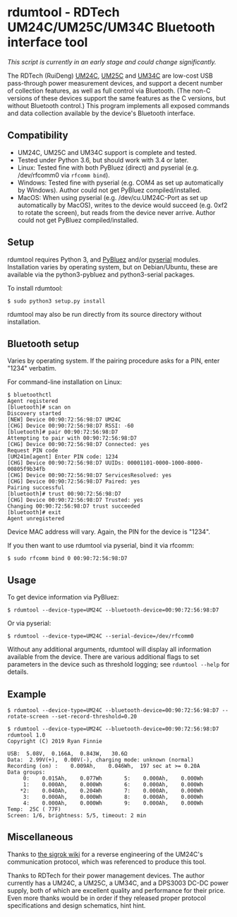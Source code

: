 # rdumtool - RDTech UM24C/UM25C/UM34C Bluetooth interface tool

*This script is currently in an early stage and could change significantly.*

The RDTech (RuiDeng) [UM24C](https://www.aliexpress.com/item/RD-UM24-UM24C-for-APP-USB-2-0-LCD-Display-Voltmeter-ammeter-battery-charge-voltage-current/32845522857.html), [UM25C](https://www.aliexpress.com/store/product/RD-UM25-UM25C-for-APP-USB-2-0-Type-C-LCD-Voltmeter-ammeter-voltage-current-meter/923042_32855845265.html) and [UM34C](https://www.aliexpress.com/store/product/RD-UM34-UM34C-for-APP-USB-3-0-Type-C-DC-Voltmeter-ammeter-voltage-current-meter/923042_32880908871.html) are low-cost USB pass-through power measurement devices, and support a decent number of collection features, as well as full control via Bluetooth.  (The non-C versions of these devices support the same features as the C versions, but without Bluetooth control.)  This program implements all exposed commands and data collection available by the device's Bluetooth interface.

## Compatibility

 * UM24C, UM25C and UM34C support is complete and tested.
 * Tested under Python 3.6, but should work with 3.4 or later.
 * Linux: Tested fine with both PyBluez (direct) and pyserial (e.g. /dev/rfcomm0 via ```rfcomm bind```).
 * Windows: Tested fine with pyserial (e.g. COM4 as set up automatically by Windows).  Author could not get PyBluez compiled/installed.
 * MacOS: When using pyserial (e.g. /dev/cu.UM24C-Port as set up automatically by MacOS), writes to the device would succeed (e.g. 0xf2 to rotate the screen), but reads from the device never arrive.  Author could not get PyBluez compiled/installed.

## Setup

rdumtool requires Python 3, and [PyBluez](https://pypi.org/project/PyBluez/) and/or [pyserial](https://pypi.org/project/pyserial/) modules.  Installation varies by operating system, but on Debian/Ubuntu, these are available via the python3-pybluez and python3-serial packages.

To install rdumtool:

```
$ sudo python3 setup.py install
```

rdumtool may also be run directly from its source directory without installation.

## Bluetooth setup

Varies by operating system.  If the pairing procedure asks for a PIN, enter "1234" verbatim.

For command-line installation on Linux:

```
$ bluetoothctl
Agent registered
[bluetooth]# scan on
Discovery started
[NEW] Device 00:90:72:56:98:D7 UM24C
[CHG] Device 00:90:72:56:98:D7 RSSI: -60
[bluetooth]# pair 00:90:72:56:98:D7
Attempting to pair with 00:90:72:56:98:D7
[CHG] Device 00:90:72:56:98:D7 Connected: yes
Request PIN code
[UM241m[agent] Enter PIN code: 1234
[CHG] Device 00:90:72:56:98:D7 UUIDs: 00001101-0000-1000-8000-00805f9b34fb
[CHG] Device 00:90:72:56:98:D7 ServicesResolved: yes
[CHG] Device 00:90:72:56:98:D7 Paired: yes
Pairing successful
[bluetooth]# trust 00:90:72:56:98:D7
[CHG] Device 00:90:72:56:98:D7 Trusted: yes
Changing 00:90:72:56:98:D7 trust succeeded
[bluetooth]# exit
Agent unregistered
```

Device MAC address will vary.  Again, the PIN for the device is "1234".

If you then want to use rdumtool via pyserial, bind it via rfcomm:

```
$ sudo rfcomm bind 0 00:90:72:56:98:D7
```

## Usage

To get device information via PyBluez:

```
$ rdumtool --device-type=UM24C --bluetooth-device=00:90:72:56:98:D7
```

Or via pyserial:

```
$ rdumtool --device-type=UM24C --serial-device=/dev/rfcomm0
```

Without any additional arguments, rdumtool will display all information available from the device.  There are various additional flags to set parameters in the device such as threshold logging; see ```rdumtool --help``` for details.

## Example

```
$ rdumtool --device-type=UM24C --bluetooth-device=00:90:72:56:98:D7 --rotate-screen --set-record-threshold=0.20

$ rdumtool --device-type=UM24C --bluetooth-device=00:90:72:56:98:D7
rdumtool 1.0
Copyright (C) 2019 Ryan Finnie

USB:  5.08V,  0.166A,  0.843W,   30.6Ω
Data:  2.99V(+),  0.00V(-), charging mode: unknown (normal)
Recording (on) :    0.009Ah,    0.046Wh,  197 sec at >= 0.20A
Data groups:
     0:    0.015Ah,    0.077Wh       5:    0.000Ah,    0.000Wh
     1:    0.000Ah,    0.000Wh       6:    0.000Ah,    0.000Wh
    *2:    0.040Ah,    0.204Wh       7:    0.000Ah,    0.000Wh
     3:    0.000Ah,    0.000Wh       8:    0.000Ah,    0.000Wh
     4:    0.000Ah,    0.000Wh       9:    0.000Ah,    0.000Wh
Temp:  25C ( 77F)
Screen: 1/6, brightness: 5/5, timeout: 2 min
```

## Miscellaneous

Thanks to [the sigrok wiki](https://sigrok.org/wiki/RDTech_UM24C) for a reverse engineering of the UM24C's communication protocol, which was referenced to produce this tool.

Thanks to RDTech for their power management devices.  The author currently has a UM24C, a UM25C, a UM34C, and a DPS3003 DC-DC power supply, both of which are excellent quality and performance for their price.  Even more thanks would be in order if they released proper protocol specifications and design schematics, hint hint.
